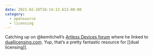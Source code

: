 ```yaml
---
date: 2021-02-26T16:14:13.613-08:00
category:
  - opensource
  - licensing
---
```

Catching up on @kemitchell’s [Artless Devices forum](https://forum.artlessdevices.com/t/blog-open-licensing-attacks-on-specific-business-models/154/10) where he linked to [duallicensing.com](https://duallicensing.com/). Yup, that’s a pretty fantastic resource for [[dual licensing]].
